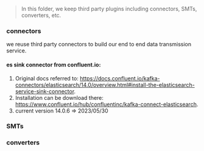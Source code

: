 > In this folder, we keep third party plugins including connectors, SMTs, converters, etc.

### connectors
we reuse third party connectors to build our end to end data transmission service.
#### es sink connector from confluent.io:
1. Original docs referred to: https://docs.confluent.io/kafka-connectors/elasticsearch/14.0/overview.html#install-the-elasticsearch-service-sink-connector.
2. Installation can be download there: https://www.confluent.io/hub/confluentinc/kafka-connect-elasticsearch.
3. current version 14.0.6 => 2023/05/30
### SMTs

### converters